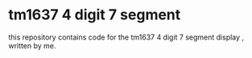 # tm1637 4 digit 7 segment
 this repository contains code for the tm1637 4 digit 7 segment display , written by me.

